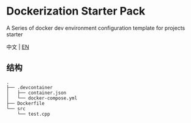 # Dockerization Starter Pack

A Series of docker dev environment configuration template for projects starter

中文 | [EN](README_EN.md)

## 结构

```
.
├── .devcontainer
│   ├── container.json
│   └── docker-compose.yml
├── Dockerfile
└── src
    └── test.cpp
```


